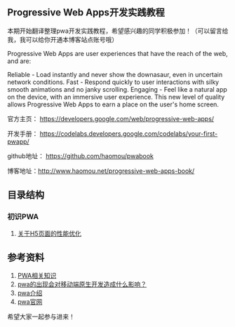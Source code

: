 ## Progressive Web Apps开发实践教程
本期开始翻译整理pwa开发实践教程，希望感兴趣的同学积极参加！（可以留言给我，我可以给你开通本博客站点账号哦）

Progressive Web Apps are user experiences that have the reach of the web, and are:

Reliable - Load instantly and never show the downasaur, even in uncertain network conditions.
Fast - Respond quickly to user interactions with silky smooth animations and no janky scrolling.
Engaging - Feel like a natural app on the device, with an immersive user experience.
This new level of quality allows Progressive Web Apps to earn a place on the user's home screen.

官方主页： https://developers.google.com/web/progressive-web-apps/

开发手册： https://codelabs.developers.google.com/codelabs/your-first-pwapp/

github地址： https://github.com/haomou/pwabook

博客地址：http://www.haomou.net/progressive-web-apps-book/

## 目录结构
### 初识PWA
1. [关于H5页面的性能优化](./blob/master/book/h5.md)

## 参考资料
1. [PWA相关知识](http://blog.csdn.net/u010009623/article/details/54313233)
2. [pwa的出现会对移动端原生开发造成什么影响？](https://www.zhihu.com/question/55635132)
3. [pwa介绍](https://github.com/JimmyVV/PWA-cookbook/wiki/PWA-guider)
4. [pwa官网](https://developers.google.com/web/progressive-web-apps/)

希望大家一起参与进来！